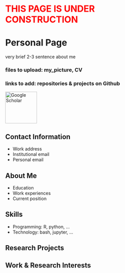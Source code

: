 # <span style="color:red">THIS PAGE IS UNDER CONSTRUCTION</span>

# Personal Page

very brief 2-3 sentence about me

### files to upload: my_picture, CV
### links to add:  repositories & projects on Github


<a href="https://scholar.google.com/citations?hl=en&user=LNzh6TwAAAAJ&view_op=list_works&sortby=pubdate">
  <img src="https://www.uni-bremen.de/fileadmin/user_upload/fachbereiche/fb2/Roggatz/Logos/LogoGoogle.jpg" alt="Google Scholar" width="100"/>
</a>

## Contact Information
- Work address
- Institutional email
- Personal email

## About Me
- Education
- Work experiences
- Current position

## Skills
- Programming: R, python, ...
- Technology: bash, jupyter, ...

## Research Projects

## Work & Research Interests

